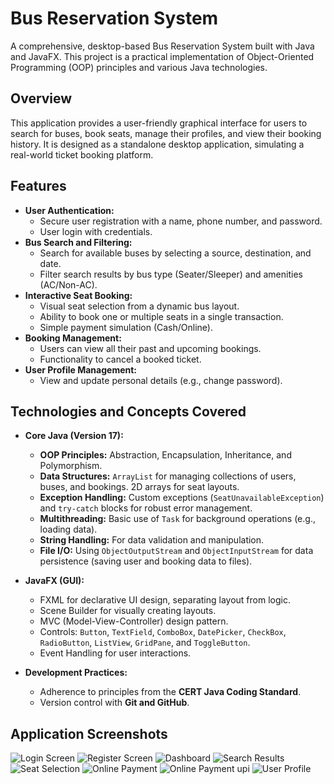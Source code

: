 # Bus Reservation System

A comprehensive, desktop-based Bus Reservation System built with Java and JavaFX. This project is a practical implementation of Object-Oriented Programming (OOP) principles and various Java technologies.

## Overview

This application provides a user-friendly graphical interface for users to search for buses, book seats, manage their profiles, and view their booking history. It is designed as a standalone desktop application, simulating a real-world ticket booking platform.

## Features

- **User Authentication:**
  - Secure user registration with a name, phone number, and password.
  - User login with credentials.
- **Bus Search and Filtering:**
  - Search for available buses by selecting a source, destination, and date.
  - Filter search results by bus type (Seater/Sleeper) and amenities (AC/Non-AC).
- **Interactive Seat Booking:**
  - Visual seat selection from a dynamic bus layout.
  - Ability to book one or multiple seats in a single transaction.
  - Simple payment simulation (Cash/Online).
- **Booking Management:**
  - Users can view all their past and upcoming bookings.
  - Functionality to cancel a booked ticket.
- **User Profile Management:**
  - View and update personal details (e.g., change password).

## Technologies and Concepts Covered


- **Core Java (Version 17):**
  - **OOP Principles:** Abstraction, Encapsulation, Inheritance, and Polymorphism.
  - **Data Structures:** `ArrayList` for managing collections of users, buses, and bookings. 2D arrays for seat layouts.
  - **Exception Handling:** Custom exceptions (`SeatUnavailableException`) and `try-catch` blocks for robust error management.
  - **Multithreading:** Basic use of `Task` for background operations (e.g., loading data).
  - **String Handling:** For data validation and manipulation.
  - **File I/O:** Using `ObjectOutputStream` and `ObjectInputStream` for data persistence (saving user and booking data to files).

- **JavaFX (GUI):**
  - FXML for declarative UI design, separating layout from logic.
  - Scene Builder for visually creating layouts.
  - MVC (Model-View-Controller) design pattern.
  - Controls: `Button`, `TextField`, `ComboBox`, `DatePicker`, `CheckBox`, `RadioButton`, `ListView`, `GridPane`, and `ToggleButton`.
  - Event Handling for user interactions.

- **Development Practices:**
  - Adherence to principles from the **CERT Java Coding Standard**.
  - Version control with **Git and GitHub**.


## Application Screenshots

![Login Screen](./images/Login.png)
![Register Screen](./images/CreateAccount.png)
![Dashboard](./images/Dashboard.png)
![Search Results](./images/DashboardFilter.png)
![Seat Selection](./images/BookingGrid.png)
![Online Payment](./images/OnlinePayment1.png)
![Online Payment upi](./images/OnlinePayment2.png)
![User Profile](./images/UserProfile.png)
